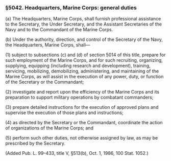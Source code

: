 ### §5042. Headquarters, Marine Corps: general duties ###

(a) The Headquarters, Marine Corps, shall furnish professional assistance to the Secretary, the Under Secretary, and the Assistant Secretaries of the Navy and to the Commandant of the Marine Corps.

(b) Under the authority, direction, and control of the Secretary of the Navy, the Headquarters, Marine Corps, shall—

(1) subject to subsections (c) and (d) of section 5014 of this title, prepare for such employment of the Marine Corps, and for such recruiting, organizing, supplying, equipping (including research and development), training, servicing, mobilizing, demobilizing, administering, and maintaining of the Marine Corps, as will assist in the execution of any power, duty, or function of the Secretary or the Commandant;

(2) investigate and report upon the efficiency of the Marine Corps and its preparation to support military operations by combatant commanders;

(3) prepare detailed instructions for the execution of approved plans and supervise the execution of those plans and instructions;

(4) as directed by the Secretary or the Commandant, coordinate the action of organizations of the Marine Corps; and

(5) perform such other duties, not otherwise assigned by law, as may be prescribed by the Secretary.

(Added Pub. L. 99–433, title V, §513(b), Oct. 1, 1986, 100 Stat. 1052.)